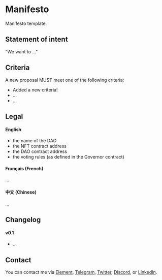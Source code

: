 # Manifesto

Manifesto template.

## Statement of intent

"We want to ..."

## Criteria

A new proposal MUST meet one of the following criteria:

- Added a new criteria!
- ...
- ...

## Legal

#### English

- the name of the DAO
- the NFT contract address
- the DAO contract address
- the voting rules (as defined in the Governor contract)

#### Français (French)

...

#### 中文 (Chinese)

...

## Changelog

#### v0.1

- ...

## Contact

You can contact me via [Element](https://matrix.to/#/@julienbrg:matrix.org), [Telegram](https://t.me/julienbrg), [Twitter](https://twitter.com/julienbrg), [Discord](https://discord.gg/xw9dCeQ94Y), or [LinkedIn](https://www.linkedin.com/in/julienberanger/).
